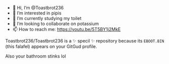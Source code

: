 - 👋 Hi, I’m @Toastbrot236
- 👀 I’m interested in pipis
- 🌱 I’m currently studying my toilet
- 💞️ I’m looking to collaborate on potassium
- 📫 How to reach me: https://youtu.be/5T5BY1j2MkE

Toastbrot236/Toastbrot236 is a ✨ specil ✨ repository because its `EBOOT.BIN` (this falafel) appears on your GitGud profile.

Also your bathroom stinks lol
